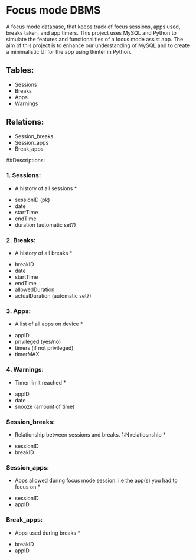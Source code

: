 # Focus mode DBMS
A focus mode database, that keeps track of focus sessions, apps used, breaks taken, and app timers.
This project uses MySQL and Python to simulate the features and functionalities of a focus mode assist app.
The aim of this project is to enhance our understanding of MySQL and to create a minimalistic UI for the app using tkinter in Python.

## Tables:
+ Sessions
+ Breaks
+ Apps
+ Warnings

## Relations:
+ Session_breaks
+ Session_apps
+ Break_apps

##Descriptions:
### 1. Sessions: 
* A history of all sessions *
+ sessionID (pk)
+ date
+ startTime
+ endTime
+ duration (automatic set?)

### 2. Breaks:
* A history of all breaks *
+ breakID
+ date
+ startTime
+ endTime
+ allowedDuration
+ actualDuration (automatic set?)

### 3. Apps:
* A list of all apps on device *
+ appID
+ privileged (yes/no)
+ timers (if not privileged)
+ timerMAX

### 4. Warnings:
* Timer limit reached *
+ appID
+ date
+ snooze (amount of time)

### Session_breaks:
* Relationship between sessions and breaks. 1:N relatiosnship *
+ sessionID
+ breakID

###  Session_apps:
* Apps allowed during focus mode session. i.e the app(s) you had to focus on *
+ sessionID
+ appID

###  Break_apps:
* Apps used during breaks *
+ breakID
+ appID
